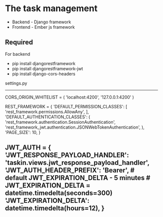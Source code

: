 # The task management

* Backend - Django framework
* Frontend - Ember js framework


## Required

For backend

* pip install djangorestframework
* pip install djangorestframework-jwt
* pip install django-cors-headers

settings.py

-------------
CORS_ORIGIN_WHITELIST = (
    'localhost:4200',
    '127.0.0.1:4200'
)


REST_FRAMEWORK = {
    'DEFAULT_PERMISSION_CLASSES': [
        'rest_framework.permissions.AllowAny',
    ],
    'DEFAULT_AUTHENTICATION_CLASSES': (
        'rest_framework.authentication.SessionAuthentication',
        'rest_framework_jwt.authentication.JSONWebTokenAuthentication',
    ),
    'PAGE_SIZE': 10,
}


JWT_AUTH = {
    'JWT_RESPONSE_PAYLOAD_HANDLER': 'taskin.views.jwt_response_payload_handler',
    'JWT_AUTH_HEADER_PREFIX': 'Bearer',
    # default JWT_EXPIRATION_DELTA - 5 minutes
    # JWT_EXPIRATION_DELTA = datetime.timedelta(seconds=300)
    'JWT_EXPIRATION_DELTA': datetime.timedelta(hours=12),
}
---------
